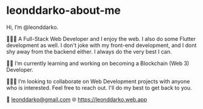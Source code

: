 # leonddarko-about-me

Hi, I’m @leonddarko.

👨🏽‍💻 A Full-Stack Web Developer and I enjoy the web. I also do some Flutter development as well.
I don't joke with my front-end development, and I dont shy away from the backend either.
I always do the very best I can.
  
🌱🤓 I’m currently learning and working on becoming a Blockchain (Web 3) Developer.
  
🤩🤝🏽 I’m looking to collaborate on Web Development projects with anyone who is interested.
Feel free to reach out. I'll do my best to get back to you.
  
📧 leonddarko@gmail.com
🌐 https://leonddarko.web.app
